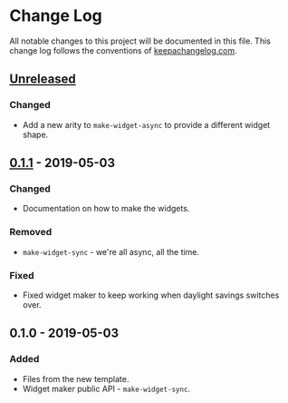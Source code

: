 # Change Log
All notable changes to this project will be documented in this file. This change log follows the conventions of [keepachangelog.com](http://keepachangelog.com/).

## [Unreleased]
### Changed
- Add a new arity to `make-widget-async` to provide a different widget shape.

## [0.1.1] - 2019-05-03
### Changed
- Documentation on how to make the widgets.

### Removed
- `make-widget-sync` - we're all async, all the time.

### Fixed
- Fixed widget maker to keep working when daylight savings switches over.

## 0.1.0 - 2019-05-03
### Added
- Files from the new template.
- Widget maker public API - `make-widget-sync`.

[Unreleased]: https://github.com/your-name/gallows/compare/0.1.1...HEAD
[0.1.1]: https://github.com/your-name/gallows/compare/0.1.0...0.1.1
